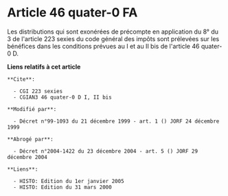 # Article 46 quater-0 FA

Les distributions qui sont exonérées de précompte en application du 8° du 3 de l'article 223 sexies du code général des
impôts sont prélevées sur les bénéfices dans les conditions prévues au I et au II bis de l'article 46 quater-0 D.

**Liens relatifs à cet article**

	**Cite**:

	  - CGI 223 sexies
	  - CGIAN3 46 quater-0 D I, II bis

	**Modifié par**:

	  - Décret n°99-1093 du 21 décembre 1999 - art. 1 () JORF 24 décembre 1999

	**Abrogé par**:

	  - Décret n°2004-1422 du 23 décembre 2004 - art. 5 () JORF 29 décembre 2004

	**Liens**:

	  - HISTO: Edition du 1er janvier 2005
	  - HISTO: Edition du 31 mars 2000
